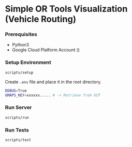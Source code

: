 # Simple OR Tools Visualization (Vehicle Routing)

### Prerequisites
- Python3
- Google Cloud Platform Account ()

### Setup Environment

```sh
scripts/setup
```

Create `.env` file and place it in the root directory.

```sh
DEBUG=True
GMAPS_KEY=xxxxxx..... # -> Retrieve from GCP
```

### Run Server

```sh
scripts/run
```

### Run Tests

```sh
scripts/test
```
